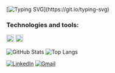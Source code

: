 [![Typing SVG](https://readme-typing-svg.herokuapp.com/?color=8A2BE2&size=30&center=false&vCenter=true&width=500&lines=Hey+there!+I'm+Herich.)](https://git.io/typing-svg)

### Technologies and tools:
<img src="https://cdn.jsdelivr.net/gh/devicons/devicon/icons/cplusplus/cplusplus-original.svg" width="20" height="20"/> 
<img src="https://cdn.jsdelivr.net/gh/devicons/devicon/icons/javascript/javascript-original.svg" width="20" height="20"/>

![GitHub Stats](https://github-readme-stats.vercel.app/api?username=herich0&show_icons=true&theme=dark)
![Top Langs](https://github-readme-stats.vercel.app/api/top-langs/?username=herich0&layout=compact&theme=dark)

[![LinkedIn](https://img.shields.io/badge/LinkedIn-blue?style=for-the-badge&logo=linkedin)](www.linkedin.com/in/herich-campos-a6540729a)
[![Gmail](https://img.shields.io/badge/Gmail-D14836?style=for-the-badge&logo=gmail&logoColor=white)](mailto:herichop013@gmail.com)

